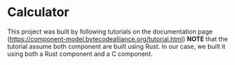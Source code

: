 # Calculator
This project was built by following tutorials on the documentation page (https://component-model.bytecodealliance.org/tutorial.html)
**NOTE** that the tutorial assume both component are built using Rust. In our case, we built it using both a Rust component and a C component.

